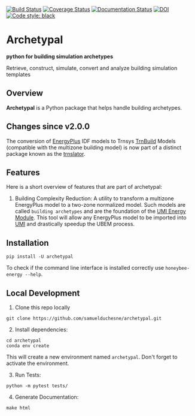 [![Build Status](https://github.com/samuelduchesne/archetypal/actions/workflows/python-package.yml/badge.svg?branch=main)](https://github.com/samuelduchesne/archetypal/actions/workflows/python-package.yml)
[![Coverage Status](https://coveralls.io/repos/github/samuelduchesne/archetypal/badge.svg)](https://coveralls.io/github/samuelduchesne/archetypal)
[![Documentation Status](https://readthedocs.org/projects/archetypal/badge/?version=latest)](https://archetypal.readthedocs.io/en/latest/?badge=latest)
[![DOI](https://joss.theoj.org/papers/10.21105/joss.01833/status.svg)](https://doi.org/10.21105/joss.01833)
[![Code style: black](https://img.shields.io/badge/code%20style-black-000000.svg)](https://github.com/psf/black)

# Archetypal

**python for building simulation archetypes**

Retrieve, construct, simulate, convert and analyze building simulation
templates

## Overview

**Archetypal** is a Python package that helps handle building
archetypes.

## Changes since v2.0.0

The conversion of [EnergyPlus](https://energyplus.net) IDF models to
Trnsys
[TrnBuild](http://www.trnsys.com/features/suite-of-tools.php.html)
Models (compatible with the multizone building model) is now part of a
distinct package known as the
[trnslator](https://github.com/louisleroy5/trnslator).

## Features

Here is a short overview of features that are part of archetypal:

1. Building Complexity Reduction: A utility to transform a multizone
   EnergyPlus model to a two-zone normalized model. Such models are
   called `building archetypes` and are the foundation of the
   [UMI Energy Module](https://umidocs.readthedocs.io/en/latest/docs/model-setup-template.html).
   This tool will allow any EnergyPlus model to be imported into
   [UMI](http://web.mit.edu/sustainabledesignlab/projects/umi/index.html)
   and drastically speedup the UBEM process.

## Installation

`pip install -U archetypal`

To check if the command line interface is installed correctly use
`honeybee-energy --help`.

## Local Development

1. Clone this repo locally

```console
git clone https://github.com/samuelduchesne/archetypal.git
```

2. Install dependencies:

```console
cd archetypal
conda env create
```

This will create a new environment named `archetypal`. Don't forget to activate the environment.

3. Run Tests:

```console
python -m pytest tests/
```

4. Generate Documentation:

```console
make html
```

